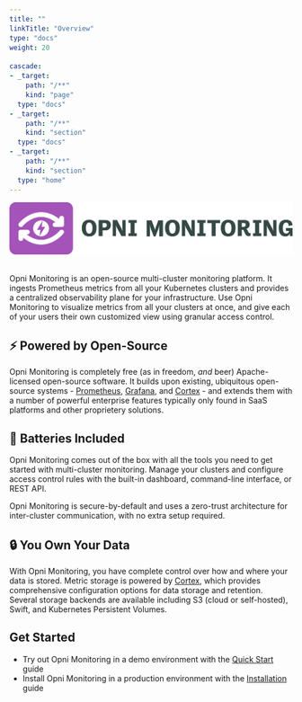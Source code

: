 ```yaml
---
title: ""
linkTitle: "Overview"
type: "docs"
weight: 20

cascade:
- _target:
    path: "/**"
    kind: "page"
  type: "docs"
- _target: 
    path: "/**"
    kind: "section"
  type: "docs"
- _target:
    path: "/**" 
    kind: "section"
  type: "home"
---
```


<img src="static/logo.svg" />
<br />
<br />

Opni Monitoring is an open-source multi-cluster monitoring platform. It ingests Prometheus metrics from all your Kubernetes clusters and provides a centralized observability plane for your infrastructure. Use Opni Monitoring to visualize metrics from all your clusters at once, and give each of your users their own customized view using granular access control.

## ⚡ Powered by Open-Source

Opni Monitoring is completely free (as in freedom, *and* beer) Apache-licensed open-source software. It builds upon existing, ubiquitous open-source systems - [Prometheus](https://prometheus.io), [Grafana](https://grafana.com), and [Cortex](https://cortexmetrics.io) - and extends them with a number of powerful enterprise features typically only found in SaaS platforms and other proprietery solutions.

## 🔋 Batteries Included

Opni Monitoring comes out of the box with all the tools you need to get started with multi-cluster monitoring. Manage your clusters and configure access control rules with the built-in dashboard, command-line interface, or REST API. 

Opni Monitoring is secure-by-default and uses a zero-trust architecture for inter-cluster communication, with no extra setup required.

## 🔒 You Own Your Data

With Opni Monitoring, you have complete control over how and where your data is stored. Metric storage is powered by [Cortex](https://cortexmetrics.io), which provides comprehensive configuration options for data storage and retention. Several storage backends are available including S3 (cloud or self-hosted), Swift, and Kubernetes Persistent Volumes.

## Get Started

* Try out Opni Monitoring in a demo environment with the [Quick Start](/quick_start) guide
* Install Opni Monitoring in a production environment with the [Installation](/installation) guide

